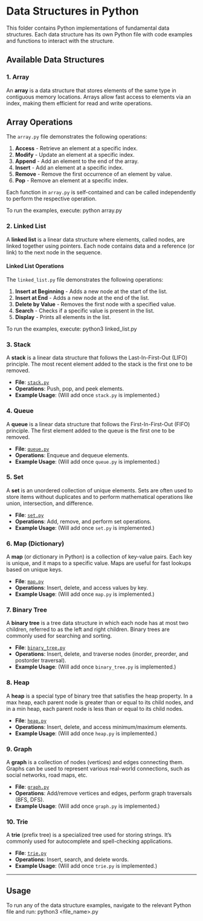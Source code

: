 # Data Structures in Python

This folder contains Python implementations of fundamental data structures. Each data structure has its own Python file with code examples and functions to interact with the structure.

## Available Data Structures

### 1. Array

An **array** is a data structure that stores elements of the same type in contiguous memory locations. Arrays allow fast access to elements via an index, making them efficient for read and write operations.

## Array Operations

The `array.py` file demonstrates the following operations:

1. **Access** - Retrieve an element at a specific index.
2. **Modify** - Update an element at a specific index.
3. **Append** - Add an element to the end of the array.
4. **Insert** - Add an element at a specific index.
5. **Remove** - Remove the first occurrence of an element by value.
6. **Pop** - Remove an element at a specific index.

Each function in `array.py` is self-contained and can be called independently to perform the respective operation.

To run the examples, execute:
python array.py


### 2. Linked List

A **linked list** is a linear data structure where elements, called nodes, are linked together using pointers. Each node contains data and a reference (or link) to the next node in the sequence.

#### Linked List Operations

The `linked_list.py` file demonstrates the following operations:

1. **Insert at Beginning** - Adds a new node at the start of the list.
2. **Insert at End** - Adds a new node at the end of the list.
3. **Delete by Value** - Removes the first node with a specified value.
4. **Search** - Checks if a specific value is present in the list.
5. **Display** - Prints all elements in the list.

To run the examples, execute:
python3 linked_list.py

### 3. Stack
A **stack** is a linear data structure that follows the Last-In-First-Out (LIFO) principle. The most recent element added to the stack is the first one to be removed.

- **File**: [`stack.py`](stack.py)
- **Operations**: Push, pop, and peek elements.
- **Example Usage**: (Will add once `stack.py` is implemented.)

### 4. Queue
A **queue** is a linear data structure that follows the First-In-First-Out (FIFO) principle. The first element added to the queue is the first one to be removed.

- **File**: [`queue.py`](queue.py)
- **Operations**: Enqueue and dequeue elements.
- **Example Usage**: (Will add once `queue.py` is implemented.)

### 5. Set
A **set** is an unordered collection of unique elements. Sets are often used to store items without duplicates and to perform mathematical operations like union, intersection, and difference.

- **File**: [`set.py`](set.py)
- **Operations**: Add, remove, and perform set operations.
- **Example Usage**: (Will add once `set.py` is implemented.)

### 6. Map (Dictionary)
A **map** (or dictionary in Python) is a collection of key-value pairs. Each key is unique, and it maps to a specific value. Maps are useful for fast lookups based on unique keys.

- **File**: [`map.py`](map.py)
- **Operations**: Insert, delete, and access values by key.
- **Example Usage**: (Will add once `map.py` is implemented.)

### 7. Binary Tree
A **binary tree** is a tree data structure in which each node has at most two children, referred to as the left and right children. Binary trees are commonly used for searching and sorting.

- **File**: [`binary_tree.py`](binary_tree.py)
- **Operations**: Insert, delete, and traverse nodes (inorder, preorder, and postorder traversal).
- **Example Usage**: (Will add once `binary_tree.py` is implemented.)

### 8. Heap
A **heap** is a special type of binary tree that satisfies the heap property. In a max heap, each parent node is greater than or equal to its child nodes, and in a min heap, each parent node is less than or equal to its child nodes.

- **File**: [`heap.py`](heap.py)
- **Operations**: Insert, delete, and access minimum/maximum elements.
- **Example Usage**: (Will add once `heap.py` is implemented.)

### 9. Graph
A **graph** is a collection of nodes (vertices) and edges connecting them. Graphs can be used to represent various real-world connections, such as social networks, road maps, etc.

- **File**: [`graph.py`](graph.py)
- **Operations**: Add/remove vertices and edges, perform graph traversals (BFS, DFS).
- **Example Usage**: (Will add once `graph.py` is implemented.)

### 10. Trie
A **trie** (prefix tree) is a specialized tree used for storing strings. It’s commonly used for autocomplete and spell-checking applications.

- **File**: [`trie.py`](trie.py)
- **Operations**: Insert, search, and delete words.
- **Example Usage**: (Will add once `trie.py` is implemented.)

---

## Usage

To run any of the data structure examples, navigate to the relevant Python file and run:
python3 <file_name>.py